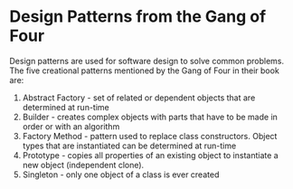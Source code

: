 # Design Patterns from the Gang of Four

Design patterns are used for software design to solve common problems. The five creational patterns mentioned by the Gang of Four in their book are: 
1. Abstract Factory - set of related or dependent objects that are determined at run-time
2. Builder - creates complex objects with parts that have to be made in order or with an algorithm
3. Factory Method - pattern used to replace class constructors. Object types that are instantiated can be determined at run-time
4. Prototype - copies all properties of an existing object to instantiate a new object (independent clone). 
5. Singleton - only one object of a class is ever created 